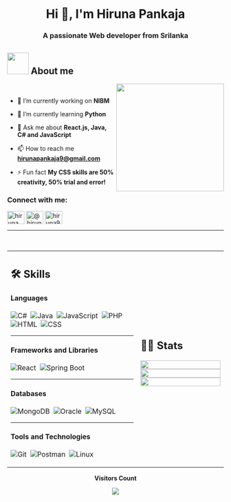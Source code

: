 <h1 align="center">Hi 👋, I'm Hiruna Pankaja</h1>
<h3 align="center">A passionate Web developer from Srilanka</h3>


## <picture><img src = "https://github.com/7oSkaaa/7oSkaaa/blob/main/Images/about_me.gif?raw=true" width = 50px></picture> About me

<picture> <img align="right" src="https://github.com/7oSkaaa/7oSkaaa/blob/main/Images/Right_Side.gif?raw=true" width = 250px></picture>

<br>

- 🔭 I’m currently working on **NIBM**

- 🌱 I’m currently learning **Python**

- 💬 Ask me about **React.js, Java, C# and JavaScript**

- 📫 How to reach me **hirunapankaja9@gmail.com**

- ⚡ Fun fact **My CSS skills are 50% creativity, 50% trial and error!**

<h3 align="left">Connect with me:</h3>
<p align="left">
<a href="https://fb.com/hiruna pankaja" target="blank"><img align="center" src="https://raw.githubusercontent.com/rahuldkjain/github-profile-readme-generator/master/src/images/icons/Social/facebook.svg" alt="hiruna pankaja" height="30" width="40" /></a>
<a href="https://www.hackerrank.com/@hirunapankaja9" target="blank"><img align="center" src="https://raw.githubusercontent.com/rahuldkjain/github-profile-readme-generator/master/src/images/icons/Social/hackerrank.svg" alt="@hirunapankaja9" height="30" width="40" /></a>
<a href="https://www.leetcode.com/hiruna9" target="blank"><img align="center" src="https://raw.githubusercontent.com/rahuldkjain/github-profile-readme-generator/master/src/images/icons/Social/leet-code.svg" alt="hiruna9" height="30" width="40" /></a>
</p>

---


</br>


<table width="100%" >

 <tr>
    <td width="60%">
     
## 🛠️ Skills

#### **Languages**

![C#](https://img.shields.io/badge/C%23-05122A?style=flat&logo=c-sharp&logoColor=239120)&nbsp;
![Java](https://img.shields.io/badge/Java-ED8B00?style=flat&logo=java&logoColor=white)&nbsp;
![JavaScript](https://img.shields.io/badge/JavaScript-F7DF1E?style=flat&logo=javascript&logoColor=black)&nbsp;
![PHP](https://img.shields.io/badge/PHP-777BB4?style=flat&logo=php&logoColor=white)&nbsp;
![HTML](https://img.shields.io/badge/HTML5-E34F26?style=flat&logo=html5&logoColor=white)&nbsp;
![CSS](https://img.shields.io/badge/CSS3-1572B6?style=flat&logo=css3&logoColor=white)&nbsp;

---

#### **Frameworks and Libraries**

![React](https://img.shields.io/badge/React-20232A?style=flat&logo=react&logoColor=61DAFB)&nbsp;
![Spring Boot](https://img.shields.io/badge/Spring_Boot-6DB33F?style=flat&logo=spring-boot&logoColor=white)&nbsp;

---

#### **Databases**

![MongoDB](https://img.shields.io/badge/MongoDB-47A248?style=flat&logo=mongodb&logoColor=white)&nbsp;
![Oracle](https://img.shields.io/badge/Oracle-F80000?style=flat&logo=oracle&logoColor=white)&nbsp;
![MySQL](https://img.shields.io/badge/MySQL-4479A1?style=flat&logo=mysql&logoColor=white)&nbsp;

---

#### **Tools and Technologies**

![Git](https://img.shields.io/badge/Git-F05032?style=flat&logo=git&logoColor=white)&nbsp;
![Postman](https://img.shields.io/badge/Postman-FF6C37?style=flat&logo=postman&logoColor=white)&nbsp;
![Linux](https://img.shields.io/badge/Linux-FCC624?style=flat&logo=linux&logoColor=black)&nbsp;


<!-- ![PyPI](https://img.shields.io/badge/pypi-3775A9?style=flat&logo=pypi&logoColor=white)&nbsp; -->


<!--#### Data Analytics 

![Numpy](https://img.shields.io/badge/Numpy-777BB4?style=flat&logo=numpy&logoColor=white)&nbsp;
![Pandas](https://img.shields.io/badge/Pandas-2C2D72?style=flat&logo=pandas&logoColor=white)&nbsp;<!-- ![Docker](https://img.shields.io/badge/Docker-2CA5E0?style=flat&logo=docker&logoColor=white)&nbsp; 
![Tableau](https://img.shields.io/badge/Tableau-E97627?style=flat&logo=Tableau&logoColor=white)&nbsp;
![Power BI](https://img.shields.io/badge/PowerBI-F2C811?style=flat&logo=Power%20BI&logoColor=white)
     -->
</td>
    <td>
  
## 📄📜 Stats


<p align="center">
  <img width="100%" src="https://github-readme-stats.vercel.app/api?username=hirunaPankaja&theme=algolia&show_icons=true&bg_color=transparent&title_color=navy&text_color=black" />
 </br>
  <img width="100%" src="https://github-readme-streak-stats.herokuapp.com/?user=hirunaPankaja"/>
 </br>
  <img width="100%" src="https://github-readme-stats.vercel.app/api/top-langs/?username=hirunaPankaja&exclude_repo=Portfolio,HomePal&langs_count=7&layout=compact&bg_color=transparent" />
</p>
     
  </td>
 </tr>
</table>

<div align="center">
 <b style = {font-weight: 600}>Visitors Count</b>

<p align="center"><img align="center" src="https://profile-counter.glitch.me/{hirunaPankaja}/count.svg" /></p> 
<br>
</div>
